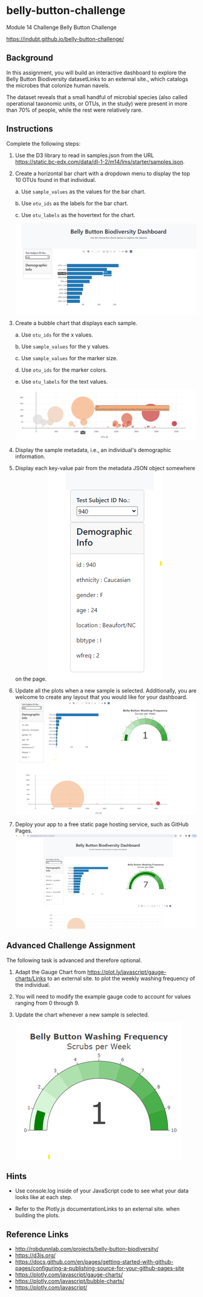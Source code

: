 # belly-button-challenge
Module 14 Challenge Belly Button Challenge

https://indubt.github.io/belly-button-challenge/

## Background
In this assignment, you will build an interactive dashboard to explore the Belly Button Biodiversity datasetLinks to an external site., which catalogs the microbes that colonize human navels.

The dataset reveals that a small handful of microbial species (also called operational taxonomic units, or OTUs, in the study) were present in more than 70% of people, while the rest were relatively rare.

## Instructions
Complete the following steps:

1. Use the D3 library to read in samples.json from the URL https://static.bc-edx.com/data/dl-1-2/m14/lms/starter/samples.json.

2. Create a horizontal bar chart with a dropdown menu to display the top 10 OTUs found in that individual.

    a. Use `sample_values` as the values for the bar chart.

    b. Use `otu_ids` as the labels for the bar chart.

    c. Use `otu_labels` as the hovertext for the chart.

    ![bar_chart](Images/bar_chart.png)

3. Create a bubble chart that displays each sample.

    a. Use `otu_ids` for the x values.

    b. Use `sample_values` for the y values.

    c. Use `sample_values` for the marker size.

    d. Use `otu_ids` for the marker colors.

    e. Use `otu_labels` for the text values.

    ![bubble_chart](Images/bubble_chart.png)

4. Display the sample metadata, i.e., an individual's demographic information.

5. Display each key-value pair from the metadata JSON object somewhere on the page.
    ![demographic_info](Images/demographic_info.png)

6. Update all the plots when a new sample is selected. Additionally, you are welcome to create any layout that you would like for your dashboard.
    ![belly_button_challenge](Images/belly_button_challenge.png)

7. Deploy your app to a free static page hosting service, such as GitHub Pages.
    ![github_pages](Images/github_pages.png)

## Advanced Challenge Assignment

The following task is advanced and therefore optional.

1. Adapt the Gauge Chart from https://plot.ly/javascript/gauge-charts/Links to an external site. to plot the weekly washing frequency of the individual.

2. You will need to modify the example gauge code to account for values ranging from 0 through 9.

3. Update the chart whenever a new sample is selected.

    ![gauge_chart](Images/gauge_chart.png)

## Hints
 - Use console.log inside of your JavaScript code to see what your data looks like at each step.

 - Refer to the Plotly.js documentationLinks to an external site. when building the plots.

 ## Reference Links
- http://robdunnlab.com/projects/belly-button-biodiversity/
- https://d3js.org/
- https://docs.github.com/en/pages/getting-started-with-github-pages/configuring-a-publishing-source-for-your-github-pages-site
- https://plotly.com/javascript/gauge-charts/
- https://plotly.com/javascript/bubble-charts/
- https://plotly.com/javascript/